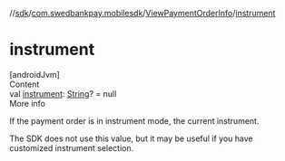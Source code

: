 //[sdk](../../../index.md)/[com.swedbankpay.mobilesdk](../index.md)/[ViewPaymentOrderInfo](index.md)/[instrument](instrument.md)



# instrument  
[androidJvm]  
Content  
val [instrument](instrument.md): [String](https://kotlinlang.org/api/latest/jvm/stdlib/kotlin/-string/index.html)? = null  
More info  


If the payment order is in instrument mode, the current instrument.



The SDK does not use this value, but it may be useful if you have customized instrument selection.

  




